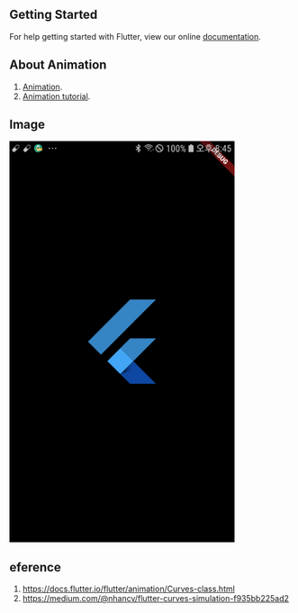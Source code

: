 ## Getting Started

For help getting started with Flutter, view our online
[documentation](https://flutter.io/).

## About Animation

1. [Animation](https://flutter.io/docs/development/ui/animations).
2. [Animation tutorial](https://flutter.io/docs/development/ui/animations/tutorial).

## Image

<img src="https://github.com/JAICHANGPARK/Flutter_animation/blob/master/device-2018-11-28-204519.png" width=400/>

## eference
1. https://docs.flutter.io/flutter/animation/Curves-class.html
2. https://medium.com/@nhancv/flutter-curves-simulation-f935bb225ad2
